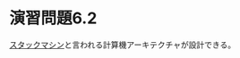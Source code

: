 # 演習問題6.2

[スタックマシン](https://ja.wikipedia.org/wiki/%E3%82%B9%E3%82%BF%E3%83%83%E3%82%AF%E3%83%9E%E3%82%B7%E3%83%B3)と言われる計算機アーキテクチャが設計できる。
